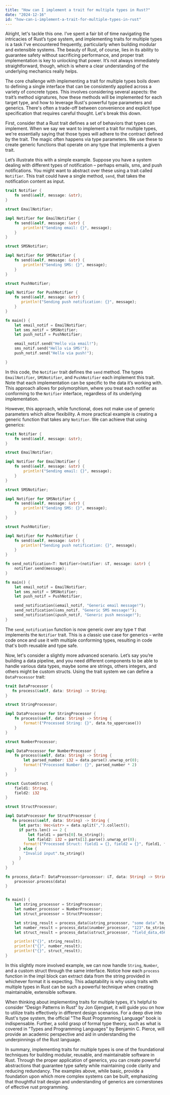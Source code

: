 ```yaml
---
title: "How can I implement a trait for multiple types in Rust?"
date: "2024-12-16"
id: "how-can-i-implement-a-trait-for-multiple-types-in-rust"
---
```


Alright, let's tackle this one. I’ve spent a fair bit of time navigating the intricacies of Rust’s type system, and implementing traits for multiple types is a task I've encountered frequently, particularly when building modular and extensible systems. The beauty of Rust, of course, lies in its ability to guarantee safety without sacrificing performance, and proper trait implementation is key to unlocking that power. It’s not always immediately straightforward, though, which is where a clear understanding of the underlying mechanics really helps.

The core challenge with implementing a trait for multiple types boils down to defining a single interface that can be consistently applied across a variety of concrete types. This involves considering several aspects: the trait’s method signatures, how these methods will be implemented for each target type, and how to leverage Rust's powerful type parameters and generics. There's often a trade-off between convenience and explicit type specification that requires careful thought. Let's break this down.

First, consider that a Rust trait defines a set of behaviors that types can implement. When we say we want to implement a trait for multiple types, we're essentially saying that those types will adhere to the contract defined by the trait. The magic often happens via type parameters. We use these to create generic functions that operate on any type that implements a given trait.

Let’s illustrate this with a simple example. Suppose you have a system dealing with different types of notification – perhaps emails, sms, and push notifications. You might want to abstract over these using a trait called `Notifier`. This trait could have a single method, `send`, that takes the notification content as input.

```rust
trait Notifier {
    fn send(&self, message: &str);
}

struct EmailNotifier;

impl Notifier for EmailNotifier {
    fn send(&self, message: &str) {
        println!("Sending email: {}", message);
    }
}

struct SMSNotifier;

impl Notifier for SMSNotifier {
    fn send(&self, message: &str) {
        println!("Sending SMS: {}", message);
    }
}

struct PushNotifier;

impl Notifier for PushNotifier {
    fn send(&self, message: &str) {
       println!("Sending push notification: {}", message);
    }
}

fn main() {
    let email_notif = EmailNotifier;
    let sms_notif = SMSNotifier;
    let push_notif = PushNotifier;

    email_notif.send("Hello via email!");
    sms_notif.send("Hello via SMS!");
    push_notif.send("Hello via push!");

}
```

In this code, the `Notifier` trait defines the `send` method. The types `EmailNotifier`, `SMSNotifier`, and `PushNotifier` each implement this trait. Note that each implementation can be specific to the data it’s working with. This approach allows for polymorphism, where you treat each notifier as conforming to the `Notifier` interface, regardless of its underlying implementation.

However, this approach, while functional, does not make use of generic parameters which allow flexibility. A more practical example is creating a generic function that takes any `Notifier`. We can achieve that using generics:

```rust
trait Notifier {
    fn send(&self, message: &str);
}

struct EmailNotifier;

impl Notifier for EmailNotifier {
    fn send(&self, message: &str) {
        println!("Sending email: {}", message);
    }
}

struct SMSNotifier;

impl Notifier for SMSNotifier {
    fn send(&self, message: &str) {
        println!("Sending SMS: {}", message);
    }
}

struct PushNotifier;

impl Notifier for PushNotifier {
    fn send(&self, message: &str) {
       println!("Sending push notification: {}", message);
    }
}

fn send_notification<T: Notifier>(notifier: &T, message: &str) {
    notifier.send(message);
}

fn main() {
    let email_notif = EmailNotifier;
    let sms_notif = SMSNotifier;
    let push_notif = PushNotifier;

    send_notification(&email_notif, "Generic email message!");
    send_notification(&sms_notif, "Generic SMS message!");
    send_notification(&push_notif, "Generic push message!");
}
```

The `send_notification` function is now generic over any type `T` that implements the `Notifier` trait. This is a classic use case for generics – write code once and use it with multiple conforming types, resulting in code that's both reusable and type safe.

Now, let's consider a slightly more advanced scenario. Let’s say you’re building a data pipeline, and you need different components to be able to handle various data types, maybe some are strings, others integers, and others might be custom structs. Using the trait system we can define a `DataProcessor` trait:

```rust
trait DataProcessor {
   fn process(&self, data: String) -> String;
}

struct StringProcessor;

impl DataProcessor for StringProcessor {
    fn process(&self, data: String) -> String {
        format!("Processed String: {}", data.to_uppercase())
    }
}

struct NumberProcessor;

impl DataProcessor for NumberProcessor {
    fn process(&self, data: String) -> String {
        let parsed_number: i32 = data.parse().unwrap_or(0);
        format!("Processed Number: {}", parsed_number * 2)
    }
}

struct CustomStruct {
    field1: String,
    field2: i32
}

struct StructProcessor;

impl DataProcessor for StructProcessor {
   fn process(&self, data: String) -> String {
      let parts: Vec<&str> = data.split(",").collect();
      if parts.len() == 2 {
          let field1 = parts[0].to_string();
          let field2: i32 = parts[1].parse().unwrap_or(0);
        format!("Processed Struct: field1 = {}, field2 = {}", field1, field2)
      } else {
        "Invalid input".to_string()
      }
   }
}

fn process_data<T: DataProcessor>(processor: &T, data: String) -> String {
    processor.process(data)
}


fn main() {
    let string_processor = StringProcessor;
    let number_processor = NumberProcessor;
    let struct_processor = StructProcessor;

    let string_result = process_data(&string_processor, "some data".to_string());
    let number_result = process_data(&number_processor, "123".to_string());
    let struct_result = process_data(&struct_processor, "field_data,456".to_string());

    println!("{}", string_result);
    println!("{}", number_result);
    println!("{}", struct_result);
}
```

In this slightly more involved example, we can now handle `String`, `Number`, and a custom struct through the same interface. Notice how each `process` function in the impl block can extract data from the string provided in whichever format it is expecting. This adaptability is why using traits with multiple types in Rust can be such a powerful technique when creating maintainable, extensible software.

When thinking about implementing traits for multiple types, it's helpful to consider “Design Patterns in Rust” by Jon Gjengset, it will guide you on how to utilize traits effectively in different design scenarios. For a deep dive into Rust's type system, the official "The Rust Programming Language" book is indispensable. Further, a solid grasp of formal type theory, such as what is covered in "Types and Programming Languages" by Benjamin C. Pierce, will provide an academic perspective and aid in understanding the underpinnings of the Rust language.

In summary, implementing traits for multiple types is one of the foundational techniques for building modular, reusable, and maintainable software in Rust. Through the proper application of generics, you can create powerful abstractions that guarantee type safety while maintaining code clarity and reducing redundancy. The examples above, while basic, provide a foundation upon which more complex systems can be built, emphasizing that thoughtful trait design and understanding of generics are cornerstones of effective rust programming.
